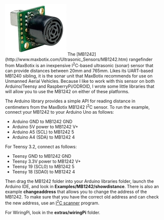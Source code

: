 <img src="mb1242.jpg">
The [MB1242](http://www.maxbotix.com/Ultrasonic_Sensors/MB1242.htm) 
rangefinder from MaxBotix is an inexpensive I<sup>2</sup>C-based ultrasonic (sonar) sensor that can provide
distances between 20mm and 765mm.  Likes its UART-based MB1240 sibling, it is the sonar unit that MaxBotix
recommends for use on Unmanned Aerial Vehicles.  Because I like to work with this sensor on both Arduino/Teensy
and RaspberryPi/ODROID, I wrote some little libraries that will allow you to use the MB1242 on either of these
platforms.

The Arduino library provides a simple API for reading distance in centimeters
from the MaxBotix MB1242 I<sup>2</sup>C sensor.  To run the example, connect
your MB1242 to your Arduino Uno as follows:

<ul>
<li> Arduino GND to MB1242 GND
<li> Arduino 5V power to MB1242 V+
<li> Arduino A5 (SCL) to MB1242 5
<li> Arduino A4 (SDA) to MB1242 4
</ul>

For Teensy 3.2, connect as follows:

<ul>
<li> Teensy GND to MB1242 GND
<li> Teensy 3.3V power to MB1242 V+
<li> Teensy 19 (SCL0) to MB1242 5
<li> Teensy 18 (SDA0) to MB1242 4
</ul>

Then drag the MB1242 folder into your Arduino libraries folder, launch the
Arduino IDE, and look in <b>Examples/MB1242/showdistance</b>.  There is
also an example <b>changeaddress</b> that allows you to change the 
address of the MB1242.  To make sure that you have the correct old address
and can check the new address, use an 
[I<sup>2</sup>C scanner](http://playground.arduino.cc/Main/I2cScanner) program.

For WiringPi, look in the <b>extras/wiringPi</b> folder.

